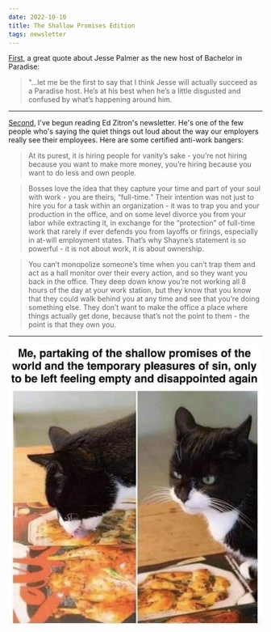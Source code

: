 ```yaml
---
date: 2022-10-10
title: The Shallow Promises Edition
tags: newsletter
---
```


[First](https://www.vulture.com/article/bachelor-in-paradise-season-8-premiere-recap-episode-1.html), a great quote about Jesse Palmer as the new host of Bachelor in Paradise:

> "...let me be the first to say that I think Jesse will actually succeed as a Paradise host. He’s at his best when he’s a little disgusted and confused by what’s happening around him.

---

[Second](https://ez.substack.com/p/the-work-from-home-future-is-destroying), I've begun reading Ed Zitron's newsletter. He's one of the few people who's saying the quiet things out loud about the way our employers really see their employees. Here are some certified anti-work bangers:

> At its purest, it is hiring people for vanity’s sake - you’re not hiring because you want to make more money, you’re hiring because you want to do less and own people.

> Bosses love the idea that they capture your time and part of your soul with work - you are theirs, “full-time.” Their intention was not just to hire you for a task within an organization - it was to trap you and your production in the office, and on some level divorce you from your labor while extracting it, in exchange for the “protection” of full-time work that rarely if ever defends you from layoffs or firings, especially in at-will employment states. That’s why Shayne’s statement is so powerful - it is not about work, it is about ownership.

> You can’t monopolize someone’s time when you can’t trap them and act as a hall monitor over their every action, and so they want you back in the office. They deep down know you’re not working all 8 hours of the day at your work station, but they know that you know that they could walk behind you at any time and see that you’re doing something else. They don’t want to make the office a place where things actually get done, because that’s not the point to them - the point is that they own you.

---

![catshallowpromises](https://raw.githubusercontent.com/muneer78/muneer78.github.io/master/images/catshallowpromises.jpg)
